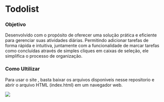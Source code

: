 # Todolist
### Objetivo
Desenvolvido com o propósito de oferecer uma solução prática e eficiente para gerenciar suas atividades diárias. Permitindo adicionar tarefas de forma rápida e intuitiva, juntamente com a funcionalidade de marcar tarefas como concluídas através de simples cliques em caixas de seleção, ele simplifica o processo de organização.

### Como Ultilizar
Para usar o site , basta baixar os arquivos disponiveis nesse repositorio e abrir o arquivo HTML (index.html) em um navegador web.

<img src=https://i.ibb.co/dWP8GHX/Img.png>
